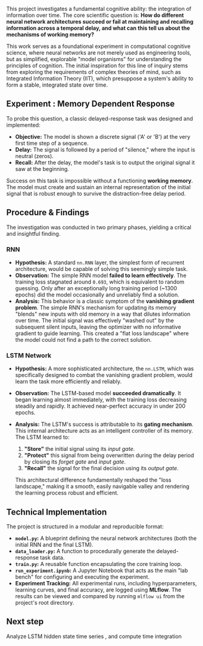 This project investigates a fundamental cognitive ability: the integration of information over time. The core scientific question is: **How do different neural network architectures succeed or fail at maintaining and recalling information across a temporal delay, and what can this tell us about the mechanisms of working memory?**

This work serves as a foundational experiment in computational cognitive science, where neural networks are not merely used as engineering tools, but as simplified, explorable "model organisms" for understanding the principles of cognition. The initial inspiration for this line of inquiry stems from exploring the requirements of complex theories of mind, such as Integrated Information Theory (IIT), which presuppose a system's ability to form a stable, integrated state over time.

## Experiment : Memory Dependent Response

To probe this question, a classic delayed-response task was designed and implemented:

*   **Objective:** The model is shown a discrete signal ('A' or 'B') at the very first time step of a sequence.
*   **Delay:** The signal is followed by a period of "silence," where the input is neutral (zeros).
*   **Recall:** After the delay, the model's task is to output the original signal it saw at the beginning.

Success on this task is impossible without a functioning **working memory**. The model must create and sustain an internal representation of the initial signal that is robust enough to survive the distraction-free delay period.

## Procedure & Findings

The investigation was conducted in two primary phases, yielding a critical and insightful finding.

### RNN

*   **Hypothesis:** A standard `nn.RNN` layer, the simplest form of recurrent architecture, would be capable of solving this seemingly simple task.
*   **Observation:** The simple RNN model **failed to learn effectively**. The training loss stagnated around `0.693`, which is equivalent to random guessing. Only after an exceptionally long training period (~1300 epochs) did the model occasionally and unreliably find a solution.
*   **Analysis:** This behavior is a classic symptom of the **vanishing gradient problem**. The simple RNN's mechanism for updating its memory "blends" new inputs with old memory in a way that dilutes information over time. The initial signal was effectively "washed out" by the subsequent silent inputs, leaving the optimizer with no informative gradient to guide learning. This created a "flat loss landscape" where the model could not find a path to the correct solution.

### LSTM Network

*   **Hypothesis:** A more sophisticated architecture, the `nn.LSTM`, which was specifically designed to combat the vanishing gradient problem, would learn the task more efficiently and reliably.
*   **Observation:** The LSTM-based model **succeeded dramatically**. It began learning almost immediately, with the training loss decreasing steadily and rapidly. It achieved near-perfect accuracy in under 200 epochs.
*   **Analysis:** The LSTM's success is attributable to its **gating mechanism**. This internal architecture acts as an intelligent controller of its memory. The LSTM learned to:
    1.  **"Store"** the initial signal using its *input gate*.
    2.  **"Protect"** this signal from being overwritten during the delay period by closing its *forget gate* and *input gate*.
    3.  **"Recall"** the signal for the final decision using its *output gate*.

    This architectural difference fundamentally reshaped the "loss landscape," making it a smooth, easily navigable valley and rendering the learning process robust and efficient.

## Technical Implementation

The project is structured in a modular and reproducible format:

*   **`model.py`:** A blueprint defining the neural network architectures (both the initial RNN and the final LSTM).
*   **`data_loader.py`:** A function to procedurally generate the delayed-response task data.
*   **`train.py`:** A reusable function encapsulating the core training loop.
*   **`run_experiment.ipynb`:** A Jupyter Notebook that acts as the main "lab bench" for configuring and executing the experiment.
*   **Experiment Tracking:** All experimental runs, including hyperparameters, learning curves, and final accuracy, are logged using **MLflow**. The results can be viewed and compared by running `mlflow ui` from the project's root directory.

## Next step

Analyze LSTM hidden state time series , and compute time integration 
